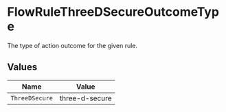 # FlowRuleThreeDSecureOutcomeType

The type of action outcome for the given rule.


## Values

| Name           | Value          |
| -------------- | -------------- |
| `ThreeDSecure` | three-d-secure |